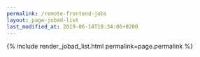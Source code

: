 ```yaml
---
permalink: /remote-frontend-jobs
layout: page-jobad-list
last_modified_at: 2019-06-14T18:34:06+0200
---
```

{% include render_jobad_list.html permalink=page.permalink %}
